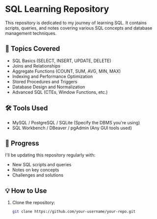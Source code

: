 # SQL Learning Repository

This repository is dedicated to my journey of learning SQL. It contains scripts, queries, and notes covering various SQL concepts and database management techniques.

## 📌 Topics Covered
- SQL Basics (SELECT, INSERT, UPDATE, DELETE)
- Joins and Relationships
- Aggregate Functions (COUNT, SUM, AVG, MIN, MAX)
- Indexing and Performance Optimization
- Stored Procedures and Triggers
- Database Design and Normalization
- Advanced SQL (CTEs, Window Functions, etc.)

## 🛠 Tools Used
- MySQL / PostgreSQL / SQLite (Specify the DBMS you're using)
- SQL Workbench / DBeaver / pgAdmin (Any GUI tools used)

## 🚀 Progress
I'll be updating this repository regularly with:
- New SQL scripts and queries
- Notes on key concepts
- Challenges and solutions

## 💡 How to Use
1. Clone the repository:
   ```bash
   git clone https://github.com/your-username/your-repo.git
